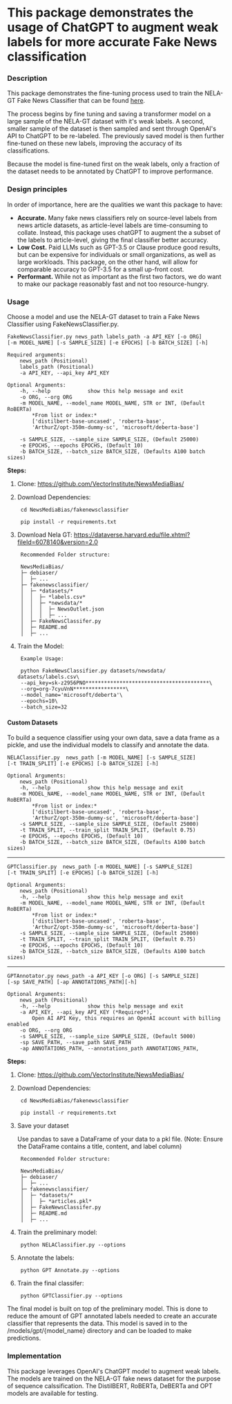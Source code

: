 # This package demonstrates the usage of ChatGPT to augment weak labels for more accurate Fake News classification

### Description

This package demonstrates the fine-tuning process used to train the NELA-GT Fake News Classifier that can be found [here](https://huggingface.co/newsmediabias/FakeNews-Classifier-NELA-GT_GPT-Labels).

The process begins by fine tuning and saving a transformer model on a large sample of the NELA-GT dataset with it's weak labels. A second, smaller sample of the dataset is then sampled and sent through OpenAI's API to ChatGPT to be re-labeled. The previously saved model is then further fine-tuned on these new labels, improving the accuracy of its classifications. 

Because the model is fine-tuned first on the weak labels, only a fraction of the dataset needs to be annotated by ChatGPT to improve performance.

### Design principles

In order of importance, here are the qualities we want this package to have:

- **Accurate.** Many fake news classifiers rely on source-level labels from news article datasets, as article-level labels are time-consuming to collate. Instead, this package uses chatGPT to augment the a subset of the labels to article-level, giving the final classifier better accuracy.
- **Low Cost.** Paid LLMs such as GPT-3.5 or Clause produce good results, but can be expensive for individuals or small organizations, as well as large workloads. This package, on the other hand, will allow for comparable accuracy to GPT-3.5 for a small up-front cost.
- **Performant.** While not as important as the first two factors, we do want to make our package reasonably fast and not too resource-hungry.

### Usage
Choose a model and use the NELA-GT dataset to train a Fake News Classifier using FakeNewsClassifier.py.

    FakeNewsClassifier.py news_path labels_path -a API_KEY [-o ORG] 
    [-m MODEL_NAME] [-s SAMPLE_SIZE] [-e EPOCHS] [-b BATCH_SIZE] [-h] 

    Required arguments:
        news_path (Positional)
        labels_path (Positional)
        -a API_KEY, --api_key API_KEY

    Optional Arguments:
        -h, --help            show this help message and exit
        -o ORG, --org ORG
        -m MODEL_NAME, --model_name MODEL_NAME, STR or INT, (Default RoBERTa)
            *From list or index:*
            ['distilbert-base-uncased', 'roberta-base', 
            'ArthurZ/opt-350m-dummy-sc', 'microsoft/deberta-base'] 

        -s SAMPLE_SIZE, --sample_size SAMPLE_SIZE, (Default 25000)
        -e EPOCHS, --epochs EPOCHS, (Default 10)
        -b BATCH_SIZE, --batch_size BATCH_SIZE, (Defaults A100 batch sizes)



**Steps:**

1. Clone:  https://github.com/VectorInstitute/NewsMediaBias/

2. Download Dependencies:

        cd NewsMediaBias/fakenewsclassifier
        
        pip install -r requirements.txt

3. Download Nela GT: https://dataverse.harvard.edu/file.xhtml?fileId=6078140&version=2.0

        Recommended Folder structure:
        
        NewsMediaBias/
        ├─ debiaser/
        │  ├─ ...
        ├─ fakenewsclassifier/
        │  ├─ *datasets/*
        │  │  ├─ *labels.csv*
        │  │  ├─ *newsdata/*
        │  │  │  ├─ NewsOutlet.json
        │  │  │  ├─ ...
        │  ├─ FakeNewsClassifer.py
        │  ├─ README.md
        │  ├─ ...

3. Train the Model:

        Example Usage:
    
        python FakeNewsClassifier.py datasets/newsdata/ datasets/labels.csv\
        --api_key=sk-z2956PNO****************************************\
        --org=org-7cyuVnN*****************\
        --model_name='microsoft/deberta'\
        --epochs=10\
        --batch_size=32



#### Custom Datasets

To build a sequence classifier using your own data, save a data frame as a pickle, and use the individual models to classify and annotate the data. 

    NELAClassifier.py  news_path [-m MODEL_NAME] [-s SAMPLE_SIZE] 
    [-t TRAIN_SPLIT] [-e EPOCHS] [-b BATCH_SIZE] [-h]
                        
    Optional Arguments:
        news_path (Positional)
        -h, --help            show this help message and exit
        -m MODEL_NAME, --model_name MODEL_NAME, STR or INT, (Default RoBERTa)
            *From list or index:*
            ['distilbert-base-uncased', 'roberta-base', 
            'ArthurZ/opt-350m-dummy-sc', 'microsoft/deberta-base'] 
        -s SAMPLE_SIZE, --sample_size SAMPLE_SIZE, (Default 25000)
        -t TRAIN_SPLIT, --train_split TRAIN_SPLIT, (Default 0.75)
        -e EPOCHS, --epochs EPOCHS, (Default 10)
        -b BATCH_SIZE, --batch_size BATCH_SIZE, (Defaults A100 batch sizes)
---
    GPTClassifier.py  news_path [-m MODEL_NAME] [-s SAMPLE_SIZE] 
    [-t TRAIN_SPLIT] [-e EPOCHS] [-b BATCH_SIZE] [-h]
                    
    Optional Arguments:
        news_path (Positional)
        -h, --help            show this help message and exit
        -m MODEL_NAME, --model_name MODEL_NAME, STR or INT, (Default RoBERTa)
            *From list or index:*
            ['distilbert-base-uncased', 'roberta-base', 
            'ArthurZ/opt-350m-dummy-sc', 'microsoft/deberta-base'] 
        -s SAMPLE_SIZE, --sample_size SAMPLE_SIZE, (Default 25000)
        -t TRAIN_SPLIT, --train_split TRAIN_SPLIT, (Default 0.75)
        -e EPOCHS, --epochs EPOCHS, (Default 10)
        -b BATCH_SIZE, --batch_size BATCH_SIZE, (Defaults A100 batch sizes)
---
    GPTAnnotator.py news_path -a API_KEY [-o ORG] [-s SAMPLE_SIZE] 
    [-sp SAVE_PATH] [-ap ANNOTATIONS_PATH][-h]

    Optional Arguments:
        news_path (Positional)
        -h, --help            show this help message and exit
        -a API_KEY, --api_key API_KEY (*Required*),
            Open AI API Key, this requires an OpenAI account with billing enabled
        -o ORG, --org ORG
        -s SAMPLE_SIZE, --sample_size SAMPLE_SIZE, (Default 5000)
        -sp SAVE_PATH, --save_path SAVE_PATH
        -ap ANNOTATIONS_PATH, --annotations_path ANNOTATIONS_PATH,

**Steps:**

1. Clone:  https://github.com/VectorInstitute/NewsMediaBias/

2. Download Dependencies:

        cd NewsMediaBias/fakenewsclassifier
        
        pip install -r requirements.txt

3. Save your dataset
   
    Use pandas to save a DataFrame of your data to a pkl file.
    (Note: Ensure the DataFrame contains a title, content, and label column)

        Recommended Folder structure:
        
        NewsMediaBias/
        ├─ debiaser/
        │  ├─ ...
        ├─ fakenewsclassifier/
        │  ├─ *datasets/*
        │  │  ├─ *articles.pkl*
        │  ├─ FakeNewsClassifer.py
        │  ├─ README.md
        │  ├─ ...


3. Train the preliminary model:

        python NELAClassifier.py --options

4. Annotate the labels:

        python GPT Annotate.py --options

5. Train the final classifer:
    
        python GPTClassifier.py --options
    
The final model is built on top of the preliminary model. This is done to reduce the amount of GPT annotated labels needed to create an accurate classifier that represents the data. This model is saved in to the /models/gpt/{model_name} directory and can be loaded to make predictions.

### Implementation

This package leverages OpenAI's ChatGPT model to augment weak labels. The models are trained on the NELA-GT fake news dataset for the purpose of sequence calssification. The DistilBERT, RoBERTa, DeBERTa and OPT models are available for testing. 

